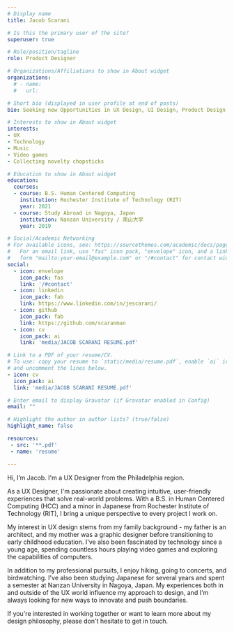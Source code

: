 ```yaml
---
# Display name
title: Jacob Scarani

# Is this the primary user of the site?
superuser: true

# Role/position/tagline
role: Product Designer

# Organizations/Affiliations to show in About widget
organizations:
  # - name: 
  #   url: 

# Short bio (displayed in user profile at end of posts)
bio: Seeking new Opportunities in UX Design, UI Design, Product Design, and Interaction Design.

# Interests to show in About widget
interests:
- UX
- Technology
- Music
- Video games
- Collecting novelty chopsticks

# Education to show in About widget
education:
  courses:
  - course: B.S. Human Centered Computing
    institution: Rochester Institute of Technology (RIT)
    year: 2021
  - course: Study Abroad in Nagoya, Japan
    institution: Nanzan University / 南山大学
    year: 2019

# Social/Academic Networking
# For available icons, see: https://sourcethemes.com/academic/docs/page-builder/#icons
#   For an email link, use "fas" icon pack, "envelope" icon, and a link in the
#   form "mailto:your-email@example.com" or "/#contact" for contact widget.
social:
  - icon: envelope
    icon_pack: fas
    link: '/#contact'
  - icon: linkedin
    icon_pack: fab
    link: https://www.linkedin.com/in/jescarani/
  - icon: github
    icon_pack: fab
    link: https://github.com/scaranman
  - icon: cv
    icon_pack: ai
    link: 'media/JACOB SCARANI RESUME.pdf'

# Link to a PDF of your resume/CV.
# To use: copy your resume to `static/media/resume.pdf`, enable `ai` icons in `params.toml`, 
# and uncomment the lines below.
- icon: cv
  icon_pack: ai
  link: 'media/JACOB SCARANI RESUME.pdf'

# Enter email to display Gravatar (if Gravatar enabled in Config)
email: ""

# Highlight the author in author lists? (true/false)
highlight_name: false

resources:
 - src: '**.pdf'
 - name: 'resume'

---
```


Hi, I’m Jacob. I'm a UX Designer from the Philadelphia region. 

As a UX Designer, I'm passionate about creating intuitive, user-friendly experiences that solve real-world problems. With a B.S. in Human Centered Computing (HCC) and a minor in Japanese from Rochester Institute of Technology (RIT), I bring a unique perspective to every project I work on.

My interest in UX design stems from my family background - my father is an architect, and my mother was a graphic designer before transitioning to early childhood education. I've also been fascinated by technology since a young age, spending countless hours playing video games and exploring the capabilities of computers.

In addition to my professional pursuits, I enjoy hiking, going to concerts, and birdwatching. I've also been studying Japanese for several years and spent a semester at Nanzan University in Nagoya, Japan. My experiences both in and outside of the UX world influence my approach to design, and I'm always looking for new ways to innovate and push boundaries.

If you're interested in working together or want to learn more about my design philosophy, please don't hesitate to get in touch.